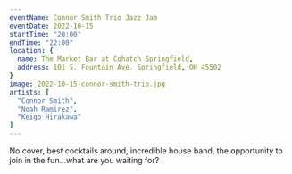 ```yaml
---
eventName: Connor Smith Trio Jazz Jam
eventDate: 2022-10-15
startTime: "20:00"
endTime: "22:00"
location: {
  name: The Market Bar at Cohatch Springfield,
  address: 101 S. Fountain Ave. Springfield, OH 45502
}
image: 2022-10-15-connor-smith-trio.jpg
artists: [
  "Connor Smith",
  "Noah Ramirez",
  "Keigo Hirakawa"
]
---
```


No cover, best cocktails around, incredible house band, the opportunity to join in the fun...what are you waiting for?